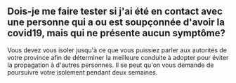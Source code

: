 ## Dois-je me faire tester si j'ai été en contact avec une personne qui a ou est soupçonnée d'avoir la covid19, mais qui ne présente aucun symptôme?

Vous devez vous isoler jusqu'à ce que vous puissiez parler aux autorités de votre province afin de déterminer la meilleure conduite à adopter pour éviter la propagation à d'autres personnes. Il se peut qu'on vous demande de poursuivre votre isolement pendant deux semaines.
